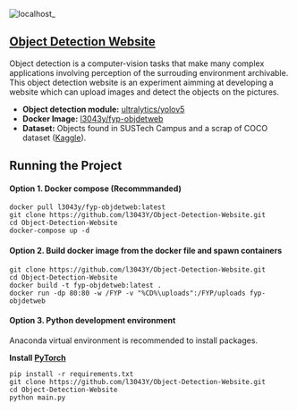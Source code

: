 ![localhost_](https://user-images.githubusercontent.com/20104217/118365871-a4ecc880-b5c8-11eb-8d03-7659cef7938b.png)
## [Object Detection Website](https://github.com/l3043Y/Object-Detection-Website)
Object detection is a computer-vision tasks that make many complex applications involving perception of the surrouding environment archivable. This object detection website is an experiment aimming at developing a website which can upload images and detect the objects on the pictures.
* **Object detection module:** [ultralytics/yolov5](https://github.com/ultralytics/yolov5)
* **Docker Image:** [l3043y/fyp-objdetweb](https://hub.docker.com/repository/registry-1.docker.io/l3043y/fyp-objdetweb/)
* **Dataset:** Objects found in SUSTech Campus and a scrap of COCO dataset ([Kaggle](https://www.kaggle.com/boreycheng/sustech-symbol-scrap-of-coco-dataset)).


## Running the Project
#### Option 1. Docker compose (Recommmanded)
```
docker pull l3043y/fyp-objdetweb:latest
git clone https://github.com/l3043Y/Object-Detection-Website.git
cd Object-Detection-Website
docker-compose up -d
```
#### Option 2. Build docker image from the docker file and spawn containers
```
git clone https://github.com/l3043Y/Object-Detection-Website.git
cd Object-Detection-Website
docker build -t fyp-objdetweb:latest .
docker run -dp 80:80 -w /FYP -v "%CD%\uploads":/FYP/uploads fyp-objdetweb
```
#### Option 3. Python development environment 
Anaconda virtual environment is recommended to install packages.


**Install [PyTorch](https://pytorch.org/get-started/locally/#start-locally)**
```
pip install -r requirements.txt
git clone https://github.com/l3043Y/Object-Detection-Website.git
cd Object-Detection-Website
python main.py
```
